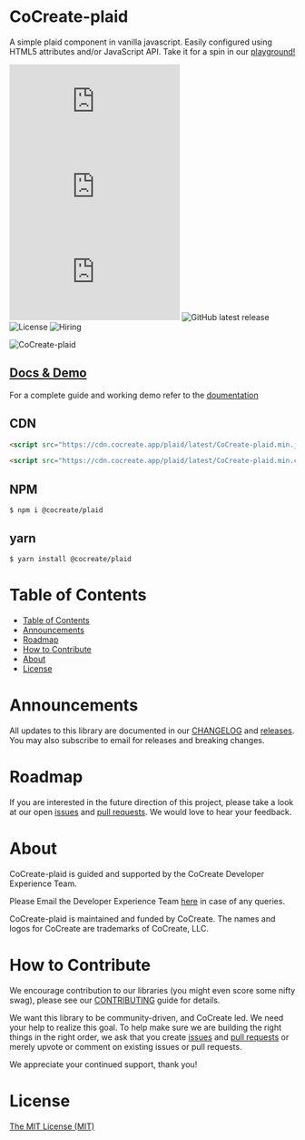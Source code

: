 # CoCreate-plaid

A simple plaid component in vanilla javascript. Easily configured using HTML5 attributes and/or JavaScript API. Take it for a spin in our [playground!](https://cocreate.app/docs/plaid)

![minified](https://img.badgesize.io/https://cdn.cocreate.app/plaid/latest/CoCreate-plaid.min.js?style=flat-square&label=minified&color=orange)
![gzip](https://img.badgesize.io/https://cdn.cocreate.app/plaid/latest/CoCreate-plaid.min.js?compression=gzip&style=flat-square&label=gzip&color=yellow)
![brotli](https://img.badgesize.io/https://cdn.cocreate.app/plaid/latest/CoCreate-plaid.min.js?compression=brotli&style=flat-square&label=brotli)
![GitHub latest release](https://img.shields.io/github/v/release/CoCreate-app/CoCreate-plaid?style=flat-square)
![License](https://img.shields.io/github/license/CoCreate-app/CoCreate-plaid?style=flat-square)
![Hiring](https://img.shields.io/static/v1?style=flat-square&label=&message=Hiring&color=blueviolet)

![CoCreate-plaid](https://cdn.cocreate.app/docs/CoCreate-plaid.gif)

## [Docs & Demo](https://cocreate.app/docs/plaid)

For a complete guide and working demo refer to the [doumentation](https://cocreate.app/docs/plaid)

## CDN

```html
<script src="https://cdn.cocreate.app/plaid/latest/CoCreate-plaid.min.js"></script>
```

```html
<script src="https://cdn.cocreate.app/plaid/latest/CoCreate-plaid.min.css"></script>
```

## NPM

```shell
$ npm i @cocreate/plaid
```

## yarn

```shell
$ yarn install @cocreate/plaid
```

# Table of Contents

- [Table of Contents](#table-of-contents)
- [Announcements](#announcements)
- [Roadmap](#roadmap)
- [How to Contribute](#how-to-contribute)
- [About](#about)
- [License](#license)

<a name="announcements"></a>

# Announcements

All updates to this library are documented in our [CHANGELOG](https://github.com/CoCreate-app/CoCreate-plaid/blob/master/CHANGELOG.md) and [releases](https://github.com/CoCreate-app/CoCreate-plaid/releases). You may also subscribe to email for releases and breaking changes.

<a name="roadmap"></a>

# Roadmap

If you are interested in the future direction of this project, please take a look at our open [issues](https://github.com/CoCreate-app/CoCreate-plaid/issues) and [pull requests](https://github.com/CoCreate-app/CoCreate-plaid/pulls). We would love to hear your feedback.

<a name="about"></a>

# About

CoCreate-plaid is guided and supported by the CoCreate Developer Experience Team.

Please Email the Developer Experience Team [here](mailto:develop@cocreate.app) in case of any queries.

CoCreate-plaid is maintained and funded by CoCreate. The names and logos for CoCreate are trademarks of CoCreate, LLC.

<a name="contribute"></a>

# How to Contribute

We encourage contribution to our libraries (you might even score some nifty swag), please see our [CONTRIBUTING](https://github.com/CoCreate-app/CoCreate-plaid/blob/master/CONTRIBUTING.md) guide for details.

We want this library to be community-driven, and CoCreate led. We need your help to realize this goal. To help make sure we are building the right things in the right order, we ask that you create [issues](https://github.com/CoCreate-app/CoCreate-plaid/issues) and [pull requests](https://github.com/CoCreate-app/CoCreate-plaid/pulls) or merely upvote or comment on existing issues or pull requests.

We appreciate your continued support, thank you!

# License

[The MIT License (MIT)](https://github.com/CoCreate-app/CoCreate-plaid/blob/master/LICENSE)
